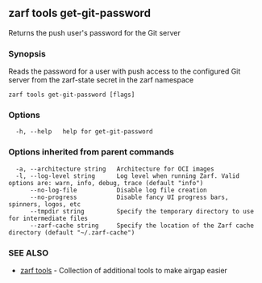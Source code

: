 ## zarf tools get-git-password

Returns the push user's password for the Git server

### Synopsis

Reads the password for a user with push access to the configured Git server from the zarf-state secret in the zarf namespace

```
zarf tools get-git-password [flags]
```

### Options

```
  -h, --help   help for get-git-password
```

### Options inherited from parent commands

```
  -a, --architecture string   Architecture for OCI images
  -l, --log-level string      Log level when running Zarf. Valid options are: warn, info, debug, trace (default "info")
      --no-log-file           Disable log file creation
      --no-progress           Disable fancy UI progress bars, spinners, logos, etc
      --tmpdir string         Specify the temporary directory to use for intermediate files
      --zarf-cache string     Specify the location of the Zarf cache directory (default "~/.zarf-cache")
```

### SEE ALSO

* [zarf tools](zarf_tools.md)	 - Collection of additional tools to make airgap easier

